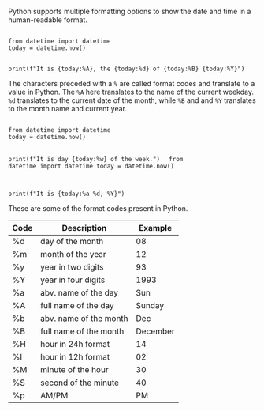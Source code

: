 Python supports multiple formatting options to show the date and time in a human-readable format.

<codeblock language="python" type="lesson">
<code>
from datetime import datetime
today = datetime.now()

print(f"It is {today:%A}, the {today:%d} of {today:%B} {today:%Y}")
</code>
</codeblock>

The characters preceded with a `%` are called format codes and translate to a value in Python. The `%A` here translates to the name of the current weekday. `%d` translates to the current date of the month, while `%B` and and `%Y` translates to the month name and current year.

<codeblock language="python" type="lesson">
<code>
from datetime import datetime
today = datetime.now()

print(f"It is day {today:%w} of the week.")
</code>
</codeblock><codeblock language="python" type="lesson">
<code>
from datetime import datetime
today = datetime.now()

print(f"It is {today:%a %d, %Y}")
</code>
</codeblock>

These are some of the format codes present in Python.

| Code | Description            | Example  |
|------|------------------------|----------|
| %d   | day of the month       | 08       |
| %m   | month of the year      | 12       |
| %y   | year in two digits     | 93       |
| %Y   | year in four digits    | 1993     |
| %a   | abv. name of the day   | Sun      |
| %A   | full name of the day   | Sunday   |
| %b   | abv. name of the month | Dec      |
| %B   | full name of the month | December |
| %H   | hour in 24h format     | 14       |
| %I   | hour in 12h format     | 02       |
| %M   | minute of the hour     | 30       |
| %S   | second of the minute   | 40       |
| %p   | AM/PM                  | PM       |


